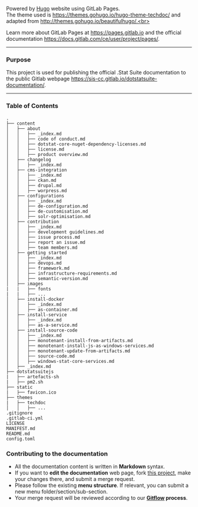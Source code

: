 Powered by [Hugo](https://gohugo.io/) website using GitLab Pages.<br>
The theme used is https://themes.gohugo.io/hugo-theme-techdoc/ and adapted from http://themes.gohugo.io/beautifulhugo/.<br>

Learn more about GitLab Pages at https://pages.gitlab.io and the official
documentation https://docs.gitlab.com/ce/user/project/pages/.

---

<!-- START doctoc generated TOC please keep comment here to allow auto update -->
<!-- DON'T EDIT THIS SECTION, INSTEAD RE-RUN doctoc TO UPDATE -->

### Purpose

This project is used for publishing the official .Stat Suite documentation to the public Gitlab webpage https://sis-cc.gitlab.io/dotstatsuite-documentation/.

---

### Table of Contents

```
.
├── content
│   ├── about
│   │   ├── _index.md
│   │   ├── code of conduct.md
│   │   ├── dotstat-core-nuget-dependency-licenses.md
│   │   ├── license.md
│   │   ├── product overview.md
│   ├── changelog
│   │   ├── _index.md
│   ├── cms-integration
│   │   ├── _index.md
│   │   ├── ckan.md
│   │   ├── drupal.md
│   │   ├── worpress.md
│   ├── configurations
│   │   ├── _index.md
│   │   ├── de-configuration.md
│   │   ├── de-customisation.md
│   │   ├── solr-optimisation.md
│   ├── contribution
│   │   ├── _index.md
│   │   ├── development guidelines.md
│   │   ├── issue process.md
│   │   ├── report an issue.md
│   │   ├── team members.md
│   ├── getting started
│   │   ├── _index.md
│   │   ├── devops.md
│   │   ├── framework.md
│   │   ├── infrastructure-requirements.md
│   │   ├── semantic-version.md
│   ├── images
|   |   ├── fonts
|   |   ├── ...
│   ├── install-docker
│   │   ├── _index.md
│   │   ├── as-container.md
│   ├── install-service
│   │   ├── _index.md
│   │   ├── as-a-service.md
│   ├── install-source-code
│   │   ├── _index.md
│   │   ├── monotenant-install-from-artifacts.md
│   │   ├── monotenant-install-js-as-windows-services.md
│   │   ├── monotenant-update-from-artifacts.md
│   │   ├── source-code.md
│   │   ├── windows-stat-core-services.md
│   ├── _index.md
├── dotstatsuitejs
|   ├── artefacts-sh
|   ├── pm2.sh
├── static
|   ├── favicon.ico
├── themes
|   ├── techdoc
│   │   ├── ...
.gitignore
.gitlab-ci.yml
LICENSE
MANIFEST.md
README.md
config.toml
```

### Contributing to the documentation

- All the documentation content is written in **Markdown** syntax.
- If you want to **edit the documentation** web page, fork [this project](https://gitlab.com/sis-cc/dotstatsuite-documentation), make your changes there, and submit a merge request.
- Please follow the existing **menu structure**. If relevant, you can submit a new menu folder/section/sub-section.
- Your merge request will be reviewed according to our **[Gitflow](https://sis-cc.gitlab.io/dotstatsuite-documentation/contribution/development-guidelines/) process**.
